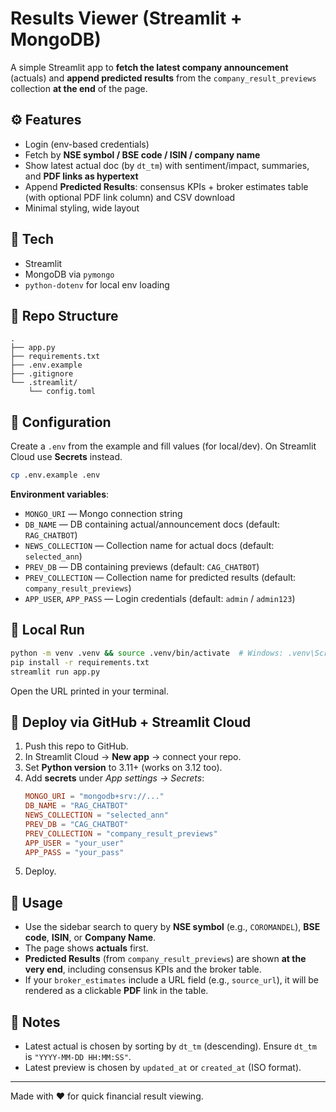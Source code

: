 # Results Viewer (Streamlit + MongoDB)

A simple Streamlit app to **fetch the latest company announcement** (actuals) and **append predicted results** from the `company_result_previews` collection **at the end** of the page.

## ⚙️ Features
- Login (env-based credentials)
- Fetch by **NSE symbol / BSE code / ISIN / company name**
- Show latest actual doc (by `dt_tm`) with sentiment/impact, summaries, and **PDF links as hypertext**
- Append **Predicted Results**: consensus KPIs + broker estimates table (with optional PDF link column) and CSV download
- Minimal styling, wide layout

## 🧰 Tech
- Streamlit
- MongoDB via `pymongo`
- `python-dotenv` for local env loading

## 📁 Repo Structure
```
.
├── app.py
├── requirements.txt
├── .env.example
├── .gitignore
└── .streamlit/
    └── config.toml
```

## 🔐 Configuration

Create a `.env` from the example and fill values (for local/dev). On Streamlit Cloud use **Secrets** instead.

```bash
cp .env.example .env
```

**Environment variables**:
- `MONGO_URI` — Mongo connection string
- `DB_NAME` — DB containing actual/announcement docs (default: `RAG_CHATBOT`)
- `NEWS_COLLECTION` — Collection name for actual docs (default: `selected_ann`)
- `PREV_DB` — DB containing previews (default: `CAG_CHATBOT`)
- `PREV_COLLECTION` — Collection name for predicted results (default: `company_result_previews`)
- `APP_USER`, `APP_PASS` — Login credentials (default: `admin` / `admin123`)

## 🧪 Local Run

```bash
python -m venv .venv && source .venv/bin/activate  # Windows: .venv\Scripts\activate
pip install -r requirements.txt
streamlit run app.py
```

Open the URL printed in your terminal.

## 🚀 Deploy via GitHub + Streamlit Cloud

1. Push this repo to GitHub.
2. In Streamlit Cloud → **New app** → connect your repo.
3. Set **Python version** to 3.11+ (works on 3.12 too).
4. Add **secrets** under *App settings → Secrets*:
   ```toml
   MONGO_URI = "mongodb+srv://..."
   DB_NAME = "RAG_CHATBOT"
   NEWS_COLLECTION = "selected_ann"
   PREV_DB = "CAG_CHATBOT"
   PREV_COLLECTION = "company_result_previews"
   APP_USER = "your_user"
   APP_PASS = "your_pass"
   ```
5. Deploy.

## 🔎 Usage

- Use the sidebar search to query by **NSE symbol** (e.g., `COROMANDEL`), **BSE code**, **ISIN**, or **Company Name**.
- The page shows **actuals** first.
- **Predicted Results** (from `company_result_previews`) are shown **at the very end**, including consensus KPIs and the broker table.
- If your `broker_estimates` include a URL field (e.g., `source_url`), it will be rendered as a clickable **PDF** link in the table.

## 📝 Notes
- Latest actual is chosen by sorting by `dt_tm` (descending). Ensure `dt_tm` is `"YYYY-MM-DD HH:MM:SS"`.
- Latest preview is chosen by `updated_at` or `created_at` (ISO format).

---

Made with ❤️ for quick financial result viewing.
